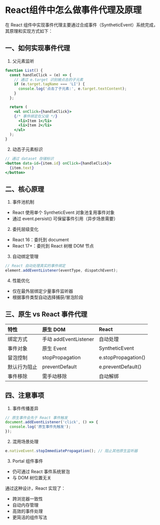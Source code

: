 # React组件中怎么做事件代理及原理

在 React 组件中实现事件代理主要通过合成事件（SyntheticEvent）系统完成，其原理和实现方式如下：

## 一、如何实现事件代理
1. 父元素监听
```jsx
function List() {
  const handleClick = (e) => {
    // 通过 e.target 识别被点击的子元素
    if (e.target.tagName === 'LI') {
      console.log('点击了子元素:', e.target.textContent);
    }
  };

  return (
    <ul onClick={handleClick}> 
	{/* 事件绑定在父级 */}
      <li>Item 1</li>
      <li>Item 2</li>
    </ul>
  );
}
```
2. 动态子元素标识
```jsx
// 通过 dataset 存储标识
<button data-id={item.id} onClick={handleClick}>
  {item.text}
</button>
```
## 二、核心原理
1. 事件池机制
* React 使用单个 SyntheticEvent 对象池复用事件对象
* 通过 event.persist() 可保留事件引用（异步场景需要）
2. 委托层级变化
* React 16：委托到 document
* React 17+：委托到 React 树根 DOM 节点
3. 自动绑定管理
```js
// React 自动处理真实的事件绑定
element.addEventListener(eventType, dispatchEvent);
```
4. 性能优化
* 仅在最外层绑定少量事件监听器
* 根据事件类型自动选择捕获/冒泡阶段
## 三、原生 vs React 事件代理
| 特性         | 原生 DOM              | React               |
| :----------- | :-------------------- | :------------------ |
| 绑定方式     | 手动 addEventListener | 自动处理            |
| 事件对象     | 原生 Event            | SyntheticEvent      |
| 冒泡控制     | stopPropagation       | e.stopPropagation() |
| 默认行为阻止 | preventDefault        | e.preventDefault()  |
| 事件移除     | 需手动移除            | 自动解绑            |
## 四、注意事项
1. 事件传播差异
```js
// 原生事件会先于 React 事件触发
document.addEventListener('click', () => {
  console.log('原生事件先触发');
});
```
2. 混用场景处理
```js
e.nativeEvent.stopImmediatePropagation(); // 阻止其他原生监听器
```
3. Portal 组件事件
* 仍可通过 React 事件系统冒泡
* 与 DOM 树位置无关

通过这种设计，React 实现了：

* 跨浏览器一致性
* 自动内存管理
* 高效的事件处理
* 更简洁的组件写法